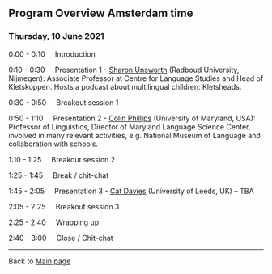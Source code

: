 ## Program Overview Amsterdam time

### Thursday, 10 June 2021

0:00 - 0:10 &nbsp;&nbsp;&nbsp; Introduction

0:10 - 0:30 &nbsp;&nbsp;&nbsp; Presentation 1 - [Sharon Unsworth](https://sharonunsworth.org/) (Radboud University, Nijmegen): Associate Professor at Centre for Language Studies and Head of Kletskoppen. Hosts a podcast about multilingual children: Kletsheads. <!-- [abstract](./abstracts/testtext.md#kletskoppen) -->

0:30 - 0:50 &nbsp;&nbsp;&nbsp; Breakout session 1

0:50 - 1:10 &nbsp;&nbsp;&nbsp; Presentation 2 - [Colin Phillips](https://www.colinphillips.net/) (University of Maryland, USA): Professor of Linguistics, Director of Maryland Language Science Center, involved in many relevant activities, e.g. National Museum of Language and collaboration with schools. <!-- [abstract](./abstracts/testtext.md#kletskoppen) -->

1:10 - 1:25 &nbsp;&nbsp;&nbsp; Breakout session 2

1:25 - 1:45 &nbsp;&nbsp;&nbsp; Break / chit-chat

1:45 - 2:05 &nbsp;&nbsp;&nbsp; Presentation 3 - [Cat Davies](https://ahc.leeds.ac.uk/languages/staff/699/dr-catherine-davies) (University of Leeds, UK) – TBA <!-- [abstract](./abstracts/testtext.md#kletskoppen) -->

2:05 - 2:25 &nbsp;&nbsp;&nbsp; Breakout session 3

2:25 - 2:40 &nbsp;&nbsp;&nbsp; Wrapping up

2:40 - 3:00 &nbsp;&nbsp;&nbsp; Close / Chit-chat

<!--
---

Meet the other people attending before we start [here](./people)
-->
---

Back to [Main page](./Programma.md)
